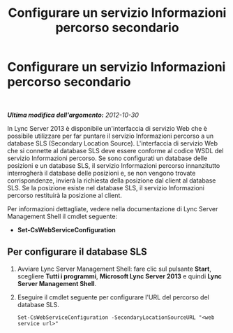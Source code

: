 ﻿---
title: Configurare un servizio Informazioni percorso secondario
TOCTitle: Configurare un servizio Informazioni percorso secondario
ms:assetid: 083ffbc6-7c18-4141-85f9-8825b62c3d10
ms:mtpsurl: https://technet.microsoft.com/it-it/library/Gg398138(v=OCS.15)
ms:contentKeyID: 49299595
ms.date: 08/24/2015
mtps_version: v=OCS.15
ms.translationtype: HT
---

# Configurare un servizio Informazioni percorso secondario

 

_**Ultima modifica dell'argomento:** 2012-10-30_

In Lync Server 2013 è disponibile un'interfaccia di servizio Web che è possibile utilizzare per far puntare il servizio Informazioni percorso a un database SLS (Secondary Location Source). L'interfaccia di servizio Web che si connette al database SLS deve essere conforme al codice WSDL del servizio Informazioni percorso. Se sono configurati un database delle posizioni e un database SLS, il servizio Informazioni percorso innanzitutto interrogherà il database delle posizioni e, se non vengono trovate corrispondenze, invierà la richiesta della posizione dal client al database SLS. Se la posizione esiste nel database SLS, il servizio Informazioni percorso restituirà la posizione al client.

Per informazioni dettagliate, vedere nella documentazione di Lync Server Management Shell il cmdlet seguente:

  - **Set-CsWebServiceConfiguration**

## Per configurare il database SLS

1.  Avviare Lync Server Management Shell: fare clic sul pulsante **Start**, scegliere **Tutti i programmi**, **Microsoft Lync Server 2013** e quindi **Lync Server Management Shell**.

2.  Eseguire il cmdlet seguente per configurare l'URL del percorso del database SLS.
    
        Set-CsWebServiceConfiguration -SecondaryLocationSourceURL "<web service url>"

